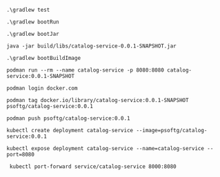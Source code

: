 `.\gradlew test`

`.\gradlew bootRun`

`.\gradlew bootJar`

`java -jar build/libs/catalog-service-0.0.1-SNAPSHOT.jar`

`.\gradlew bootBuildImage`

`podman run --rm --name catalog-service -p 8080:8080 catalog-service:0.0.1-SNAPSHOT`

`podman login docker.com`

`podman tag docker.io/library/catalog-service:0.0.1-SNAPSHOT psoftg/catalog-service:0.0.1`

`podman push psoftg/catalog-service:0.0.1`

`kubectl create deployment catalog-service --image=psoftg/catalog-service:0.0.1`

`kubectl expose deployment catalog-service --name=catalog-service --port=8080`

` kubectl port-forward service/catalog-service 8000:8080`